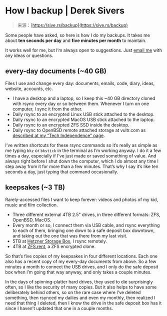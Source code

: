 <!--yml
category: 未分类
date: 2024-05-29 13:25:46
-->

# How I backup | Derek Sivers

> 来源：[https://sive.rs/backup](https://sive.rs/backup)

Some people have asked, so here is how I do my backups. It takes me about **ten seconds per day** and **five minutes per month** to maintain.

It works well for me, but I’m always open to suggestions. Just [email me](/contact) with any ideas or questions.

## every-day documents (~40 GB)

Files I use and change every day: documents, emails, code, diary, ideas, website, accounts, etc.

*   I have a desktop and a laptop, so I keep this ~40 GB directory cloned with rsync every day or so between them. Whenever I turn on one computer, I sync it from the other.
*   Daily rsync to an encrypted Linux USB stick attached to the desktop.
*   Daily rsync to an encrypted MacOS USB stick attached to the laptop.
*   Daily rsync to an encrypted ZFS SSD inside the desktop.
*   Daily rsync to OpenBSD remote attached storage at vultr.com as [described at my “Tech Independence” page](/ti).

I’ve written shortcuts for these rsync commands so it’s really as simple as me typing `bkz` or `bkstick` in the terminal as I’m working anyway. I do it a few times a day, especially if I’ve just made or saved something of value. And always right before I shut down the computer, which I do almost any time I step away from it for more than a few minutes. That’s why I say it’s like ten seconds a day, just typing that command occasionally.

## keepsakes (~3 TB)

Rarely-accessed files I want to keep forever: videos and photos of my kid, music and film collection.

*   Three different external 4TB 2.5" drives, in three different formats: ZFS, OpenBSD, MacOS.
*   Every month or so, I connect them via USB cable, and rsync everything to each of them, bringing one down to a safe deposit box downtown, and taking out the one that was there from my last visit.
*   5TB at [Hetzner Storage Box](https://www.hetzner.com/storage/storage-box), I rsync remotely.
*   4TB at [ZFS.rent](https://zfs.rent/), a ZFS encrypted clone.

So that’s five copies of my keepsakes in four different locations. Each one also has a recent copy of my every-day documents from above. So a few minutes a month to connect the USB drives, and I only do the safe deposit box when I’m going that way anyway, and only takes a couple minutes.

In the days of spinning-platter hard drives, they used to die surprisingly often, so I like the security of many copies. But it also helps to have some deliberately behind others, so on the rare case where I’ve deleted something, then rsynced my dailies and even my monthly, then realized I need that thing I deleted, then I know the drive in the safe deposit box has it since I haven’t updated that one in a couple months.